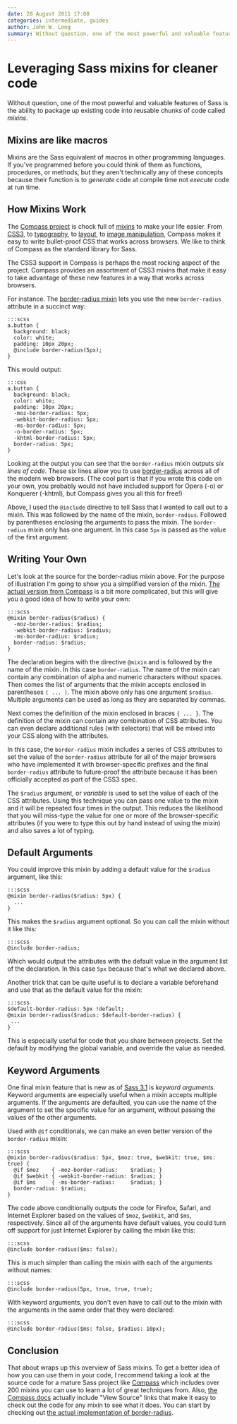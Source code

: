 ```yaml
---
date: 28 August 2011 17:00
categories: intermediate, guides
author: John W. Long
summary: Without question, one of the most powerful and valuable features of Sass is the ability to package up existing code into reusable chunks of code called _mixins_.
---
```


# Leveraging Sass mixins for cleaner code

Without question, one of the most powerful and valuable features of Sass is the ability to package up existing code into reusable chunks of code called _mixins_.

## Mixins are like macros

Mixins are the Sass equivalent of macros in other programming languages. If you've programmed before you could think of them as functions, procedures, or methods, but they aren't technically any of these concepts because their function is to _generate_ code at compile time not _execute_ code at run time.


## How Mixins Work

The [Compass project](http://compass-style.org/) is chock full of [mixins](https://github.com/Compass/compass/tree/stable/core/stylesheets/compass) to make your life easier. From [CSS3](https://github.com/Compass/compass/blob/stable/core/stylesheets/compass/css3), to [typography](https://github.com/Compass/compass/tree/stable/core/stylesheets/compass/typography), to [layout](https://github.com/Compass/compass/tree/stable/core/stylesheets/compass/layout), to [image manipulation](https://github.com/Compass/compass/tree/stable/core/stylesheets/compass/utilities/sprites), Compass makes it easy to write bullet-proof CSS that works across browsers. We like to think of Compass as the standard library for Sass.

The CSS3 support in Compass is perhaps the most rocking aspect of the project. Compass provides an assortment of CSS3 mixins that make it easy to take advantage of these new features in a way that works across browsers.

For instance. The [border-radius mixin](http://compass-style.org/reference/compass/css3/border_radius/) lets you use the new `border-radius` attribute in a succinct way:

    :::scss
    a.button {
      background: black;
      color: white;
      padding: 10px 20px;
      @include border-radius(5px);
    }

This would output:

    :::css
    a.button {
      background: black;
      color: white;
      padding: 10px 20px;
      -moz-border-radius: 5px;
      -webkit-border-radius: 5px;
      -ms-border-radius: 5px;
      -o-border-radius: 5px;
      -khtml-border-radius: 5px;
      border-radius: 5px;
    }

Looking at the output you can see that the `border-radius` mixin outputs _six lines of code_. These six lines allow you to use [border-radius](http://www.w3.org/TR/css3-background/#corners) across all of the modern web browsers. (The cool part is that if you wrote this code on your own, you probably would not have included support for Opera (-o) or Konquerer (-khtml), but Compass gives you all this for free!)

Above, I used the `@include` directive to tell Sass that I wanted to call out to a mixin. This was followed by the name of the mixin, `border-radius`. Followed by parentheses enclosing the arguments to pass the mixin. The `border-radius` mixin only has one argument. In this case `5px` is passed as the value of the first argument.


## Writing Your Own

Let's look at the source for the border-radius mixin above. For the purpose of illustration I'm going to show you a simplified version of the mixin. [The actual version from Compass](https://github.com/Compass/compass/blob/stable/core/stylesheets/compass/css3/_border-radius.scss) is a bit more complicated, but this will give you a good idea of how to write your own:

    :::scss
    @mixin border-radius($radius) {
      -moz-border-radius: $radius;
      -webkit-border-radius: $radius;
      -ms-border-radius: $radius;
      border-radius: $radius;
    }

The declaration begins with the directive `@mixin` and is followed by the name of the mixin. In this case `border-radius`. The name of the mixin can contain any combination of alpha and numeric characters without spaces. Then comes the list of arguments that the mixin accepts enclosed in parentheses `( ... )`. The mixin above only has one argument `$radius`. Multiple arguments can be used as long as they are separated by commas.

Next comes the definition of the mixin enclosed in braces `{ ... }`. The definition of the mixin can contain any combination of CSS attributes. You can even declare additional rules (with selectors) that will be mixed into your CSS along with the attributes.

In this case, the `border-radius` mixin includes a series of CSS attributes to set the value of the `border-radius` attribute for all of the major browsers who have implemented it with browser-specific prefixes and the final `border-radius` attribute to future-proof the attribute because it has been officially accepted as part of the CSS3 spec.

The `$radius` argument, or _variable_ is used to set the value of each of the CSS attributes. Using this technique you can pass one value to the mixin and it will be repeated four times in the output. This reduces the likelihood that you will miss-type the value for one or more of the browser-specific attributes (if you were to type this out by hand instead of using the mixin) and also saves a lot of typing.


## Default Arguments

You could improve this mixin by adding a default value for the `$radius` argument, like this:

    :::scss
    @mixin border-radius($radius: 5px) {
      ...
    }

This makes the `$radius` argument optional. So you can call the mixin without it like this:

    :::scss
    @include border-radius;

Which would output the attributes with the default value in the argument list of the declaration. In this case `5px` because that's what we declared above.

Another trick that can be quite useful is to declare a variable beforehand and use that as the default value for the mixin:

    :::scss
    $default-border-radius: 5px !default;
    @mixin border-radius($radius: $default-border-radius) {
     ...
    }

This is especially useful for code that you share between projects. Set the default by modifying the global variable, and override the value as needed.

## Keyword Arguments

One final mixin feature that is new as of [Sass 3.1](http://sass-lang.com/docs/yardoc/file.SASS_CHANGELOG.html#310) is _keyword arguments_. Keyword arguments are especially useful when a mixin accepts multiple arguments. If the arguments are defaulted, you can use the name of the argument to set the specific value for an argument, without passing the values of the other arguments.

Used with `@if` conditionals, we can make an even better version of the `border-radius` mixin:

    :::scss
    @mixin border-radius($radius: 5px, $moz: true, $webkit: true, $ms: true) {
      @if $moz    { -moz-border-radius:    $radius; }
      @if $webkit { -webkit-border-radius: $radius; }
      @if $ms     { -ms-border-radius:     $radius; }
      border-radius: $radius;
    }

The code above conditionally outputs the code for Firefox, Safari, and Internet Explorer based on the values of `$moz`, `$webkit`, and `$ms`, respectively. Since all of the arguments have default values, you could turn off support for just Internet Explorer by calling the mixin like this:

    :::scss
    @include border-radius($ms: false);

This is much simpler than calling the mixin with each of the arguments without names:

    :::scss
    @include border-radius(5px, true, true, true);

With keyword arguments, you don't even have to call out to the mixin with the arguments in the same order that they were declared:

    :::scss
    @include border-radius($ms: false, $radius: 10px);


## Conclusion

That about wraps up this overview of Sass mixins. To get a better idea of how you can use them in your code, I recommend taking a look at the source code for a mature Sass project like [Compass](https://github.com/Compass/compass) which includes over 200 mixins you can use to learn a lot of great techniques from. Also, [the Compass docs](http://compass-style.org/reference/compass/) actually include "View Source" links that make it easy to check out the code for any mixin to see what it does. You can start by checking out [the actual implementation of border-radius](http://compass-style.org/reference/compass/css3/border_radius/#mixin-border-radius-source).
